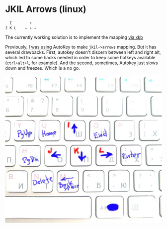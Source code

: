 
# JKIL Arrows (linux)

```
  I        ↑
J K L    ← ↓ →
```

The currently working solution is to implement the mapping [via xkb](xkb)

Previously, [I was using](autokey) AutoKey to make `jkil->arrows` mapping. But it has several drawbacks. First, autokey doesn't discern between left and right alt, which led to some hacks needed in order to keep some hotkeys available (`ctrl+alt+l`, for example). And the second, sometimes, Autokey just slows down and freezes. Which is a no go.

![Image of JKIL](../../images/jkil-keyboard.jpg)

